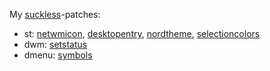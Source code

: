 My [suckless](https://suckless.org/)-patches:

- st: [netwmicon](https://st.suckless.org/patches/netwmicon/), [desktopentry](https://st.suckless.org/patches/desktopentry/), [nordtheme](https://st.suckless.org/patches/nordtheme/), [selectioncolors](https://st.suckless.org/patches/selectioncolors/)
- dwm: [setstatus](https://dwm.suckless.org/patches/setstatus/)
- dmenu: [symbols](https://tools.suckless.org/dmenu/patches/symbols/)

